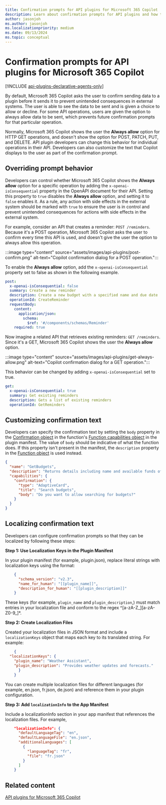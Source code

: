 ```yaml
---
title: Confirmation prompts for API plugins for Microsoft 365 Copilot
description: Learn about confirmation prompts for API plugins and how to change default confirmation behavior for Microsoft 365 Copilot
author: jasonjoh
ms.author: jasonjoh
ms.localizationpriority: medium
ms.date: 09/13/2024
ms.topic: conceptual
---
```


# Confirmation prompts for API plugins for Microsoft 365 Copilot

[!INCLUDE [api-plugins-declarative-agents-only](includes/api-plugins-declarative-agents-only.md)]

By default, Microsoft 365 Copilot asks the user to confirm sending data to a plugin before it sends it to prevent unintended consequences in external systems. The user is able to see the data to be sent and is given a choice to allow or decline. For some API operations, users are given the option to always allow data to be sent, which prevents future confirmation prompts for that particular operation.

Normally, Microsoft 365 Copilot shows the user the **Always allow** option for HTTP GET operations, and doesn't show the option for POST, PATCH, PUT, and DELETE. API plugin developers can change this behavior for individual operations in their API. Developers can also customize the text that Copilot displays to the user as part of the confirmation prompt.

## Overriding prompt behavior

Developers can control whether Microsoft 365 Copilot shows the **Always allow** option for a specific operation by adding the `x-openai-isConsequential` property in the OpenAPI document for their API. Setting this property to `true` disables the **Always allow** option, and setting it to `false` enables it. As a rule, any action with side effects in the external system should be marked with `true` to ensure the user is in control and prevent unintended consequences for actions with side effects in the external system.

For example, consider an API that creates a reminder: `POST /reminders`. Because it's a POST operation, Microsoft 365 Copilot asks the user to confirm every time this API is used, and doesn't give the user the option to always allow this operation.

:::image type="content" source="assets/images/api-plugins/post-confirm.png" alt-text="Copilot confirmation dialog for a POST operation.":::

To enable the **Always allow** option, add the `x-openai-isConsequential` property set to false as shown in the following example.

```yml
post:
  x-openai-isConsequential: false
  summary: Create a new reminder
  description: Create a new budget with a specified name and due date
  operationId: CreateReminder
  requestBody:
    content:
      application/json:
        schema:
          $ref: '#/components/schemas/Reminder'
    required: true
```

Now imagine a related API that retrieves existing reminders: `GET /reminders`. Since it's a GET, Microsoft 365 Copilot shows the user the **Always allow** option.

:::image type="content" source="assets/images/api-plugins/get-always-allow.png" alt-text="Copilot confirmation dialog for a GET operation.":::

This behavior can be changed by adding `x-openai-isConsequential` set to true.

```yml
get:
  x-openai-isConsequential: true
  summary: Get existing reminders
  description: Gets a list of existing reminders
  operationId: GetReminders
```

## Customizing confirmation text

Developers can specify the confirmation text by setting the `body` property in the [Confirmation object](api-plugin-manifest.md#confirmation-object) in the function's [Function capabilities object](api-plugin-manifest.md#function-capabilities-object) in the plugin manifest. The value of `body` should be indicative of what the function does. If this property isn't present in the manifest, the `description` property in the [Function object](api-plugin-manifest.md#function-object) is used instead.

```json
{
  "name": "GetBudgets",
  "description": "Returns details including name and available funds of budgets, optionally filtered by budget name",
  "capabilities": {
    "confirmation": {
      "type": "AdaptiveCard",
      "title": "Search budgets",
      "body": "Do you want to allow searching for budgets?"
    }
  }
}
```

## Localizing confirmation text

Developers can configure confirmation prompts so that they can be localized by following these steps:

**Step 1: Use Localization Keys in the Plugin Manifest**

In your plugin manifest (for example, plugin.json), replace literal strings with localization keys using the format:

```json
    {
      "schema_version": "v2.3",
      "name_for_human": "[[plugin_name]]",
      "description_for_human": "[[plugin_description]]"
    }
```

These keys (for example, `plugin_name` and `plugin_description`,) must match entries in your localization file and conform to the regex ^[a-zA-Z_][a-zA-Z0-9_]*.

**Step 2: Create Localization Files**

Created your localization files in JSON format and include a `localizationKeys` object that maps each key to its translated string. For example:

```json
    {
  "localizationKeys": {
    "plugin_name": "Weather Assistant",
    "plugin_description": "Provides weather updates and forecasts."
      }
    }
```

You can create multiple localization files for different languages (for example, en.json, fr.json, de.json) and reference them in your plugin configuration.

**Step 3: Add `localizationInfo` to the App Manifest**

Include a localizationInfo section in your app manifest that references the localization files. For example,

```json
    "localizationInfo": {
      "defaultLanguageTag": "en",
      "defaultLanguageFile": "en.json",
      "additionalLanguages": [
        {
          "languageTag": "fr",
          "file": "fr.json"
        }
      ]
    }
```

## Related content

[API plugins for Microsoft 365 Copilot](overview-api-plugins.md)